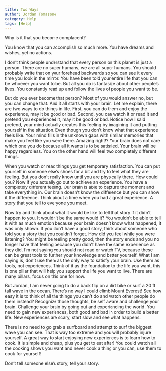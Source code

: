 ```yaml
---
title: Two Ways
author: Jordan Tomasone
category: Help
tags: [Help]
---
```

Why is it that you become complacent?

You know that you can accomplish so much more. You have dreams and wishes, yet no actions.

I don’t think people understand that every person on this planet is just a person. There are no super humans, we are all super humans.
You should probably write that on your forehead backwards so you can see it every time you look in the mirror.
You have been told your entire life that you can be whoever you want to be. But all you do is fantasize about other people’s lives. You constantly read up and follow the lives of people you want to be.

But do you ever become that person? Most of you would answer no, but you can change that. And it all starts with your brain.
Let me explain, there are two ways to do things in life.
First, you can do them and enjoy the experience, may it be good or bad.
Second, you can watch it or read it and pretend you experienced it, may it be good or bad.
Notice how I said pretend, your mind actually creates this feeling by imagining it and putting yourself in the situation. Even though you don’t know what that experience feels like. Your mind fills in the unknown gaps with similar memories that make you feel like you were there. Amazing right!?
Your brain does not care which one you do because all it wants is to be satisfied. Your brain will be happy regardless. You on the other hand will feel two completely different things.

When you watch or read things you get temporary satisfaction. You can put yourself in someone else’s shoes for a bit and try to feel what they are feeling. But you don’t really know until you are physically there. How could you?
Now if you actually go out to achieve an experience. You have a completely different feeling. Our brain is able to capture the moment and take everything in.
Our brain doesn’t know the difference but you can show it the difference. Think about a time when you had a great experience. A story that you tell to everyone you meet.

Now try and think about what it would be like to tell that story if it didn’t happen to you. It wouldn’t be the same would it? You wouldn’t be able to tell it with as much emotion because your brain doesn’t know what happened, it was only shown.
If you don’t have a good story, think about someone who told you a story that you couldn’t forget. How did you feel while you were listening?
You might be feeling pretty good, then the story ends and you no longer have that feeling because you didn’t have the same experience as they did.
I’m not saying you should not read or watch TV, because these can be great tools to further your knowledge and better yourself.
What I am saying is, don’t use them as the only way to satisfy your brain. Use them as tools, not experiences.
Think of it as the foundation to the life you want, this is one pillar that will help you support the life you want to live. There are many pillars, focus on this one for now.

But Jordan, I am never going to do a back flip on a dirt bike or surf a 20 ft tall wave in the ocean. There’s no way I could climb Mount Everest!
See how easy it is to think of all the things you can’t do and watch other people do them instead?
Recognize those thoughts, be self aware and challenge your brain.
Challenge your brain by going out and experiencing the world.
You need to gain new experiences, both good and bad in order to build a better life.
New experiences are scary, start slow and see what happens.

There is no need to go grab a surfboard and attempt to surf the biggest wave you can see. That is way too extreme and you will probably injure yourself.
A great way to start enjoying new experiences is to learn how to cook. It is simple and cheap, plus you get to eat after!
You could watch all the cooking shows you want and never cook a thing or you can, use them to cook for yourself!

Don’t tell someone else’s story, tell your story.

